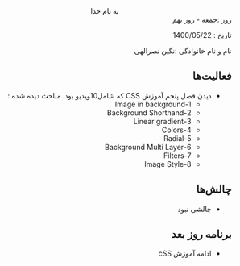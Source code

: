<div dir="rtl" align="center">
به نام خدا
</div>
<div dir="rtl" align="right">
روز :جمعه - روز نهم

تاریخ : 1400/05/22

نام و نام خانوادگی :نگین نصرالهی

## فعالیت‌ها
* دیدن فصل پنجم آموزش CSS که شامل10ویدیو بود.
  مباحث دیده شده :
   *  1-Image in background
   *  2-Background Shorthand
   *  3-Linear gradient
   *  4-Colors
   *  5-Radial
   *  6-Background Multi Layer
  *  7-Filters
  *  8-Image Style

## چالش‌ها
* چالشی نبود
## برنامه روز بعد
* ادامه آموزش cSS
</div>

